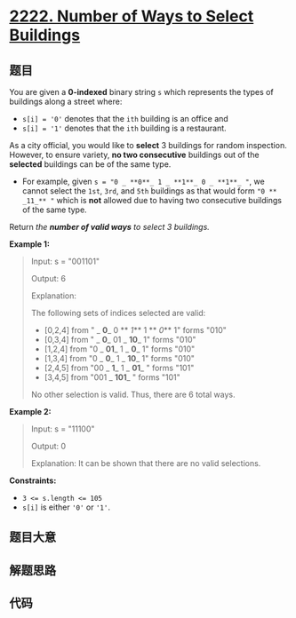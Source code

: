 # [2222. Number of Ways to Select Buildings](https://leetcode.com/problems/number-of-ways-to-select-buildings/)

## 题目

You are given a **0-indexed** binary string `s` which represents the types of
buildings along a street where:

  * `s[i] = '0'` denotes that the `ith` building is an office and
  * `s[i] = '1'` denotes that the `ith` building is a restaurant.

As a city official, you would like to **select** 3 buildings for random
inspection. However, to ensure variety, **no two consecutive** buildings out
of the **selected** buildings can be of the same type.

  * For example, given `s = "0 _ **0**_ 1 _ **1**_ 0 _ **1**_ "`, we cannot select the `1st`, `3rd`, and `5th` buildings as that would form `"0 ** _11_** "` which is **not** allowed due to having two consecutive buildings of the same type.

Return _the **number of valid ways** to select 3 buildings._



**Example 1:**

> Input: s = "001101"
> 
> Output: 6
> 
> Explanation: 
> 
> The following sets of indices selected are valid:
> - [0,2,4] from " _ **0**_ 0 ** _1_** 1 ** _0_** 1" forms "010"
> - [0,3,4] from " _ **0**_ 01 _ **10**_ 1" forms "010"
> - [1,2,4] from "0 _ **01**_ 1 _ **0**_ 1" forms "010"
> - [1,3,4] from "0 _ **0**_ 1 _ **10**_ 1" forms "010"
> - [2,4,5] from "00 _ **1**_ 1 _ **01**_ " forms "101"
> - [3,4,5] from "001 _ **101**_ " forms "101"
> 
> No other selection is valid. Thus, there are 6 total ways.

**Example 2:**

> Input: s = "11100"
> 
> Output: 0
> 
> Explanation: It can be shown that there are no valid selections.

**Constraints:**

  * `3 <= s.length <= 105`
  * `s[i]` is either `'0'` or `'1'`.


## 题目大意

## 解题思路

## 代码

```javascript

```


